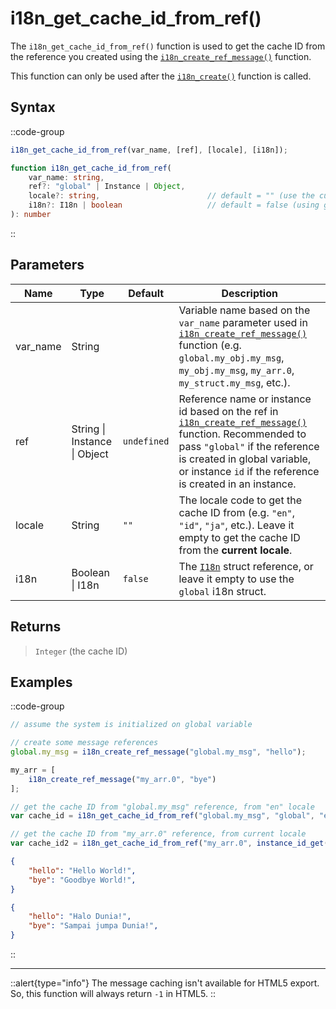 # i18n_get_cache_id_from_ref()

The `i18n_get_cache_id_from_ref()` function is used to get the cache ID from the reference you created using the [`i18n_create_ref_message()`](/v1/api-reference/functions/i18n-create-ref-message) function. 

This function can only be used after the [`i18n_create()`](/v1/api-reference/functions/i18n-create) function is called.

## Syntax

::code-group
```js [Usage]
i18n_get_cache_id_from_ref(var_name, [ref], [locale], [i18n]);
```

```ts [Signature]
function i18n_get_cache_id_from_ref(
    var_name: string,
    ref?: "global" | Instance | Object,
    locale?: string,                        // default = "" (use the current locale)
    i18n?: I18n | boolean                   // default = false (using global i18n struct)
): number
```
::

## Parameters

| Name        | Type              | Default      | Description |
|-------------|-------------------|--------------|-------------|
| var_name    | String            |              | Variable name based on the `var_name` parameter used in [`i18n_create_ref_message()`](/v1/api-reference/functions/i18n-create-ref-message) function (e.g. `global.my_obj.my_msg`, `my_obj.my_msg`, `my_arr.0`, `my_struct.my_msg`, etc.). |
| ref         | String \| Instance \| Object | `undefined` | Reference name or instance id based on the ref in [`i18n_create_ref_message()`](/v1/api-reference/functions/i18n-create-ref-message) function. Recommended to pass `"global"` if the reference is created in global variable, or instance `id` if the reference is created in an instance. |
| locale      | String            | `""`         | The locale code to get the cache ID from (e.g. `"en"`, `"id"`, `"ja"`, etc.). Leave it empty to get the cache ID from the **current locale**. |
| i18n        | Boolean \| I18n | `false`      | The [`I18n`](/v1/api-reference/functions/i18n-create) struct reference, or leave it empty to use the `global` i18n struct. |

## Returns

> `Integer` (the cache ID)

## Examples

::code-group
```js [Create Event]
// assume the system is initialized on global variable

// create some message references
global.my_msg = i18n_create_ref_message("global.my_msg", "hello");      

my_arr = [
    i18n_create_ref_message("my_arr.0", "bye")
];

// get the cache ID from "global.my_msg" reference, from "en" locale
var cache_id = i18n_get_cache_id_from_ref("global.my_msg", "global", "en");

// get the cache ID from "my_arr.0" reference, from current locale
var cache_id2 = i18n_get_cache_id_from_ref("my_arr.0", instance_id_get(self));
```

```json [en.json]
{
    "hello": "Hello World!",
    "bye": "Goodbye World!",
}
```

```json [id.json]
{
    "hello": "Halo Dunia!",
    "bye": "Sampai jumpa Dunia!",
}
```
::

---

::alert{type="info"}
The message caching isn't available for HTML5 export. So, this function will always return `-1` in HTML5.
::
